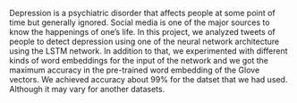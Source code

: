 Depression is a psychiatric disorder that affects people at some point of time but generally ignored.
Social media is one of the major sources to know the happenings of one’s life.
In this project, we analyzed tweets of people to detect depression using one of the neural network architecture using the LSTM network.
In addition to that, we experimented with different kinds of word embeddings for the input of the network and we got the maximum accuracy in
the pre-trained word embedding of the Glove vectors. We achieved accuracy about 99% for the datset that we had used. Although it may vary for another datasets.
